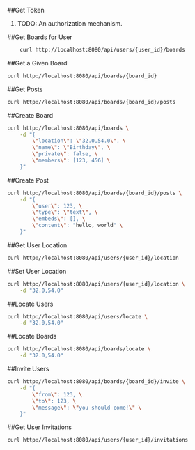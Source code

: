 ##Get Token
1. TODO: An authorization mechanism.

##Get Boards for User

```sh
	curl http://localhost:8080/api/users/{user_id}/boards
```

##Get a Given Board

```sh
curl http://localhost:8080/api/boards/{board_id}
```

##Get Posts

```sh
curl http://localhost:8080/api/boards/{board_id}/posts
```

##Create Board

```sh
curl http://localhost:8080/api/boards \
	-d "{
		\"location\": \"32.0,54.0\", \
		\"name\": \"Birthday\", \
		\"private\": false, \
		\"members\": [123, 456] \
	}"	
```

##Create Post

```sh
curl http://localhost:8080/api/boards/{board_id}/posts \
	-d "{
		\"user\": 123, \
		\"type\": \"text\", \
		\"embeds\": [], \
		\"content\": "hello, world" \
	}"	
```

##Get User Location

```sh
curl http://localhost:8080/api/users/{user_id}/location
```

##Set User Location

```sh
curl http://localhost:8080/api/users/{user_id}/location \
	-d "32.0,54.0"	
```

##Locate Users

```sh
curl http://localhost:8080/api/users/locate \
	-d "32.0,54.0"	
```

##Locate Boards

```sh
curl http://localhost:8080/api/boards/locate \
	-d "32.0,54.0"	
```

##Invite Users

```sh
curl http://localhost:8080/api/boards/{board_id}/invite \
	-d "{
		\"from\": 123, \
		\"to\": 123, \
		\"message\": \"you should come!\" \
	}"
```

##Get User Invitations


```sh
curl http://localhost:8080/api/users/{user_id}/invitations
```